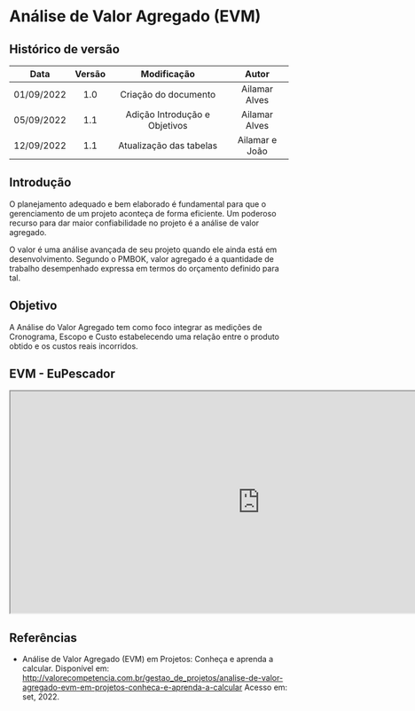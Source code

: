 # Análise de Valor Agregado (EVM)

## Histórico de versão
| Data | Versão | Modificação | Autor |
| :--: | :----: | :---------: | :---: |
| 01/09/2022 | 1.0 | Criação do documento | Ailamar Alves |
| 05/09/2022 | 1.1 | Adição Introdução e Objetivos | Ailamar Alves|
| 12/09/2022 | 1.1 | Atualização das tabelas | Ailamar e João|

## Introdução

O planejamento adequado e bem elaborado é fundamental para que o gerenciamento de um projeto aconteça de forma eficiente. Um poderoso recurso para dar maior confiabilidade no projeto é a análise de valor agregado.

O valor é uma análise avançada de seu projeto quando ele ainda está em desenvolvimento. Segundo o PMBOK, valor agregado é a quantidade de trabalho desempenhado expressa em termos do orçamento definido para tal.

## Objetivo

A Análise do Valor Agregado tem como foco integrar as medições de Cronograma, Escopo e Custo estabelecendo uma relação entre o produto obtido e os custos reais incorridos.

## EVM - EuPescador

<iframe src="https://docs.google.com/spreadsheets/d/e/2PACX-1vTYzp6RquAjbnsANER1YId7NWSWNL5t_YDMrO2Il_jHpDGudwXLws-R" height="400px" width="900px" ></iframe>

## Referências

- Análise de Valor Agregado (EVM) em Projetos: Conheça e aprenda a calcular. Disponível em: <http://valorecompetencia.com.br/gestao_de_projetos/analise-de-valor-agregado-evm-em-projetos-conheca-e-aprenda-a-calcular> Acesso em: set, 2022.
